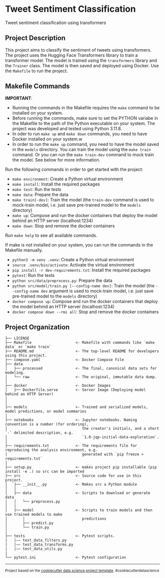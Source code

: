 # Tweet Sentiment Classification

Tweet sentiment classification using transformers

## Project Description

This project aims to classify the sentiment of tweets using transformers. The project uses the Hugging Face Transformers library to train a transformer model. The model is trained using the `transformers` library and the `Trainer` class. The model is then saved and deployed using Docker.
Use the `Makefile` to run the project.

## Makefile Commands

**IMPORTANT**:

- Running the commands in the Makefile requires the `make` command to be installed on your system.
- Before running the commands, make sure to set the PYTHON variabe in the Makefile to the path of the Python executable on your system. The project was developed and tested using Python 3.11.8.
- In oder to run `make up` and `make down` commands, you need to have Docker installed on your system.w
- In order to run the `make up` command, you need to have the model saved in the `models` directory. You can train the model using the `make train` command. Or
  you can run the `make train-dev` command to mock train the model. See below for more information.

Run the following commands in order to get started with the project:

- `make environment`: Create a Python virtual environment
- `make install`: Install the required packages
- `make test`: Run the tests
- `make data`: Prepare the data
- `make train[-dev]`: Train the model (the `train-dev` command is used to mock-train model, i.e. just save pre-trained model to the `models` directory)
- `make up`: Compose and run the docker containers that deploy the model behind an HTTP server (localhost:1234)
- `make down`: Stop and remove the docker containers

Run `make help` to see all available commands.

If make is not installed on your system, you can run the commands in the Makefile manually.

- `python3 -m venv .venv`: Create a Python virtual environment
- `source .venv/bin/activate`: Activate the virtual environment
- `pip install -r dev-requirements.txt`: Install the required packages
- `pytest`: Run the tests
- `python src/data/preprocess.py`: Prepare the data
- `python src/model/train.py [--config-name dev]`: Train the model (the `--config-name dev` argument is used to mock-train model, i.e. just save pre-trained model to the `models` directory)
- `docker compose up`: Compose and run the docker containers that deploy the model behind an HTTP server (localhost:1234)
- `docker compose down --rmi all`: Stop and remove the docker containers

## Project Organization

    ├── LICENSE
    ├── Makefile                    <- Makefile with commands like `make data` or `make train`
    ├── README.md                   <- The top-level README for developers using this project.
    ├── compose.yaml                <- Docker Compose File
    ├── data
    │   ├── processed               <- The final, canonical data sets for modeling.
    │   └── raw                     <- The original, immutable data dump.
    │
    ├── docker                      <- Docker Images
    │   ├── Dockerfile.serve        <- Server Image (Deploying model behind an HTTP Server)
    │ 
    │
    ├── models                      <- Trained and serialized models, model predictions, or model summaries
    │
    ├── notebooks                   <- Jupyter notebooks. Naming convention is a number (for ordering),
    │                                  the creator's initials, and a short `-` delimited description, e.g.
    │                                  `1.0-jqp-initial-data-exploration`.
    │
    ├── requirements.txt            <- The requirements file for reproducing the analysis environment, e.g.
    │                                  generated with `pip freeze > requirements.txt`
    │
    ├── setup.py                    <- makes project pip installable (pip install -e .) so src can be imported
    ├── src                         <- Source code for use in this project.
    │   ├── __init__.py             <- Makes src a Python module
    │   │
    │   ├── data                    <- Scripts to download or generate data
    │   │   └── preprocess.py
    │   |
    │   ├── model                   <- Scripts to train models and then use trained models to make
    │       │                          predictions
    │       ├── predict.py
    │       └── train.py
    │
    ├── tests                       <- Pytest scripts.
    |   |–– test_data_filters.py
    |   |–– test_data_transforms.py
    |   |–– test_data_utils.py
    |
    └── pytest.ini                  <- Pytest configuration

---

<p><small>Project based on the <a target="_blank" href="https://drivendata.github.io/cookiecutter-data-science/">cookiecutter data science project template</a>. #cookiecutterdatascience</small></p>
